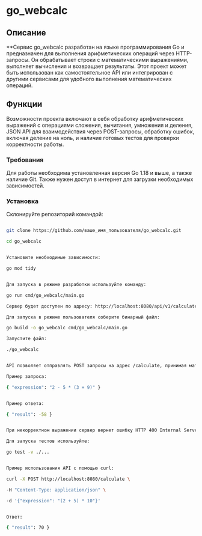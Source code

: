 # go_webcalc

## Описание

**Сервис go_webcalc разработан на языке программирования Go и предназначен для выполнения арифметических операций через HTTP-запросы. Он обрабатывает строки с математическими выражениями, выполняет вычисления и возвращает результаты. Этот проект может быть использован как самостоятельное API или интегрирован с другими сервисами для удобного выполнения математических операций.

## Функции
Возможности проекта включают в себя обработку арифметических выражений с операциями сложения, вычитания, умножения и деления, JSON API для взаимодействия через POST-запросы, обработку ошибок, включая деление на ноль, и наличие готовых тестов для проверки корректности работы.

### Требования
Для работы необходима установленная версия Go 1.18 и выше, а также наличие Git. Также нужен доступ в интернет для загрузки необходимых зависимостей.
### Установка
Склонируйте репозиторий командой:
```bash

git clone https://github.com/ваше_имя_пользователя/go_webcalc.git

cd go_webcalc


Установите необходимые зависимости:

go mod tidy


Для запуска в режиме разработки используйте команду:

go run cmd/go_webcalc/main.go

Сервер будет доступен по адресу: http://localhost:8080/api/v1/calculate.

Для запуска в режиме пользователя соберите бинарный файл:

go build -o go_webcalc cmd/go_webcalc/main.go

Запустите файл:

./go_webcalc


API позволяет отправлять POST запросы на адрес /calculate, принимая математическое выражение и возвращая результат.

Пример запроса:

{ "expression": "2 - 5 * (3 + 9)" }


Пример ответа:

{ "result": -58 }


При некорректном выражении сервер вернет ошибку HTTP 400 Internal Server Error.

Для запуска тестов используйте:

go test -v ./...


Пример использования API с помощью curl:

curl -X POST http://localhost:8080/calculate \

-H "Content-Type: application/json" \

-d '{"expression": "(2 + 5) * 10"}'


Ответ:

{ "result": 70 }
